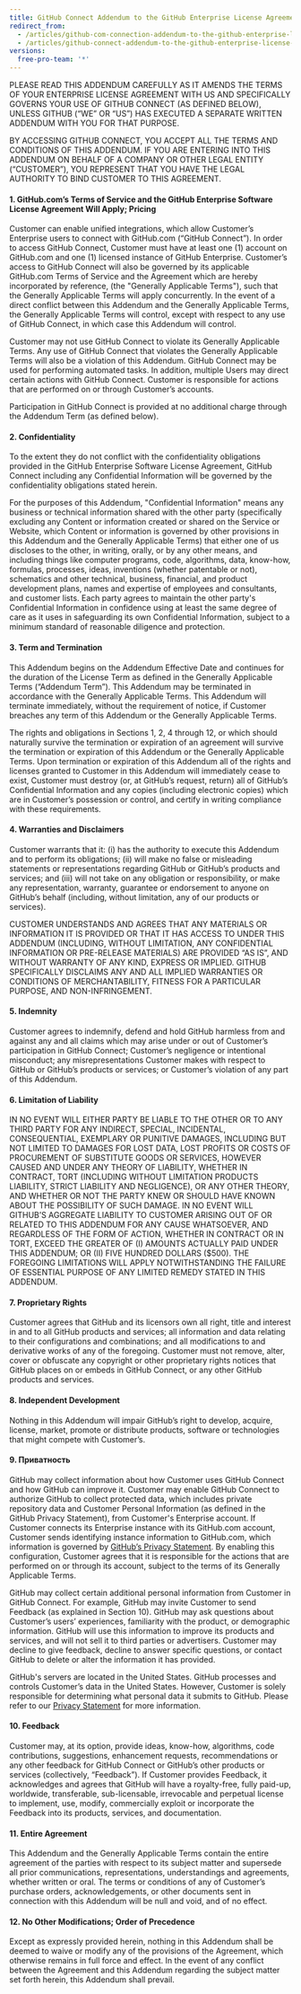 ```yaml
---
title: GitHub Connect Addendum to the GitHub Enterprise License Agreement
redirect_from:
  - /articles/github-com-connection-addendum-to-the-github-enterprise-license-agreement/
  - /articles/github-connect-addendum-to-the-github-enterprise-license-agreement
versions:
  free-pro-team: '*'
---
```


PLEASE READ THIS ADDENDUM CAREFULLY AS IT AMENDS THE TERMS OF YOUR ENTERPRISE LICENSE AGREEMENT WITH US AND SPECIFICALLY GOVERNS YOUR USE OF GITHUB CONNECT (AS DEFINED BELOW), UNLESS GITHUB (“WE” OR “US”) HAS EXECUTED A SEPARATE WRITTEN ADDENDUM WITH YOU FOR THAT PURPOSE.

BY ACCESSING GITHUB CONNECT, YOU ACCEPT ALL THE TERMS AND CONDITIONS OF THIS ADDENDUM. IF YOU ARE ENTERING INTO THIS ADDENDUM ON BEHALF OF A COMPANY OR OTHER LEGAL ENTITY (“CUSTOMER”), YOU REPRESENT THAT YOU HAVE THE LEGAL AUTHORITY TO BIND CUSTOMER TO THIS AGREEMENT.

#### 1. GitHub.com’s Terms of Service and the GitHub Enterprise Software License Agreement Will Apply; Pricing

Customer can enable unified integrations, which allow Customer’s Enterprise users to connect with GitHub.com (“GitHub Connect”). In order to access GitHub Connect, Customer must have at least one (1) account on GitHub.com and one (1) licensed instance of GitHub Enterprise. Customer’s access to GitHub Connect will also be governed by its applicable GitHub.com Terms of Service and the Agreement which are hereby incorporated by reference, (the "Generally Applicable Terms"), such that the Generally Applicable Terms will apply concurrently. In the event of a direct conflict between this Addendum and the Generally Applicable Terms, the Generally Applicable Terms will control, except with respect to any use of GitHub Connect, in which case this Addendum will control.

Customer may not use GitHub Connect to violate its Generally Applicable Terms. Any use of GitHub Connect that violates the Generally Applicable Terms will also be a violation of this Addendum. GitHub Connect may be used for performing automated tasks. In addition, multiple Users may direct certain actions with GitHub Connect. Customer is responsible for actions that are performed on or through Customer’s accounts.

Participation in GitHub Connect is provided at no additional charge through the Addendum Term (as defined below).

#### 2. Confidentiality

To the extent they do not conflict with the confidentiality obligations provided in the GitHub Enterprise Software License Agreement, GitHub Connect including any Confidential Information will be governed by the confidentiality obligations stated herein.

For the purposes of this Addendum, "Confidential Information" means any business or technical information shared with the other party (specifically excluding any Content or information created or shared on the Service or Website, which Content or information is governed by other provisions in this Addendum and the Generally Applicable Terms) that either one of us discloses to the other, in writing, orally, or by any other means, and including things like computer programs, code, algorithms, data, know-how, formulas, processes, ideas, inventions (whether patentable or not), schematics and other technical, business, financial, and product development plans, names and expertise of employees and consultants, and customer lists. Each party agrees to maintain the other party's Confidential Information in confidence using at least the same degree of care as it uses in safeguarding its own Confidential Information, subject to a minimum standard of reasonable diligence and protection.

#### 3. Term and Termination

This Addendum begins on the Addendum Effective Date and continues for the duration of the License Term as defined in the Generally Applicable Terms (“Addendum Term”). This Addendum may be terminated in accordance with the Generally Applicable Terms. This Addendum will terminate immediately, without the requirement of notice, if Customer breaches any term of this Addendum or the Generally Applicable Terms.

The rights and obligations in Sections 1, 2, 4 through 12, or which should naturally survive the termination or expiration of an agreement will survive the termination or expiration of this Addendum or the Generally Applicable Terms. Upon termination or expiration of this Addendum all of the rights and licenses granted to Customer in this Addendum will immediately cease to exist, Customer must destroy (or, at GitHub’s request, return) all of GitHub’s Confidential Information and any copies (including electronic copies) which are in Customer’s possession or control, and certify in writing compliance with these requirements.

#### 4. Warranties and Disclaimers

Customer warrants that it: (i) has the authority to execute this Addendum and to perform its obligations; (ii) will make no false or misleading statements or representations regarding GitHub or GitHub’s products and services; and (iii) will not take on any obligation or responsibility, or make any representation, warranty, guarantee or endorsement to anyone on GitHub’s behalf (including, without limitation, any of our products or services).

CUSTOMER UNDERSTANDS AND AGREES THAT ANY MATERIALS OR INFORMATION IT IS PROVIDED OR THAT IT HAS ACCESS TO UNDER THIS ADDENDUM (INCLUDING, WITHOUT LIMITATION, ANY CONFIDENTIAL INFORMATION OR PRE-RELEASE MATERIALS) ARE PROVIDED “AS IS”, AND WITHOUT WARRANTY OF ANY KIND, EXPRESS OR IMPLIED. GITHUB SPECIFICALLY DISCLAIMS ANY AND ALL IMPLIED WARRANTIES OR CONDITIONS OF MERCHANTABILITY, FITNESS FOR A PARTICULAR PURPOSE, AND NON-INFRINGEMENT.

#### 5. Indemnity

Customer agrees to indemnify, defend and hold GitHub harmless from and against any and all claims which may arise under or out of Customer’s participation in GitHub Connect; Customer’s negligence or intentional misconduct; any misrepresentations Customer makes with respect to GitHub or GitHub’s products or services; or Customer’s violation of any part of this Addendum.

#### 6. Limitation of Liability

IN NO EVENT WILL EITHER PARTY BE LIABLE TO THE OTHER OR TO ANY THIRD PARTY FOR ANY INDIRECT, SPECIAL, INCIDENTAL, CONSEQUENTIAL, EXEMPLARY OR PUNITIVE DAMAGES, INCLUDING BUT NOT LIMITED TO DAMAGES FOR LOST DATA, LOST PROFITS OR COSTS OF PROCUREMENT OF SUBSTITUTE GOODS OR SERVICES, HOWEVER CAUSED AND UNDER ANY THEORY OF LIABILITY, WHETHER IN CONTRACT, TORT (INCLUDING WITHOUT LIMITATION PRODUCTS LIABILITY, STRICT LIABILITY AND NEGLIGENCE), OR ANY OTHER THEORY, AND WHETHER OR NOT THE PARTY KNEW OR SHOULD HAVE KNOWN ABOUT THE POSSIBILITY OF SUCH DAMAGE. IN NO EVENT WILL GITHUB’S AGGREGATE LIABILITY TO CUSTOMER ARISING OUT OF OR RELATED TO THIS ADDENDUM FOR ANY CAUSE WHATSOEVER, AND REGARDLESS OF THE FORM OF ACTION, WHETHER IN CONTRACT OR IN TORT, EXCEED THE GREATER OF (I) AMOUNTS ACTUALLY PAID UNDER THIS ADDENDUM; OR (II) FIVE HUNDRED DOLLARS ($500). THE FOREGOING LIMITATIONS WILL APPLY NOTWITHSTANDING THE FAILURE OF ESSENTIAL PURPOSE OF ANY LIMITED REMEDY STATED IN THIS ADDENDUM.

#### 7. Proprietary Rights

Customer agrees that GitHub and its licensors own all right, title and interest in and to all GitHub products and services; all information and data relating to their configurations and combinations; and all modifications to and derivative works of any of the foregoing. Customer must not remove, alter, cover or obfuscate any copyright or other proprietary rights notices that GitHub places on or embeds in GitHub Connect, or any other GitHub products and services.

#### 8. Independent Development

Nothing in this Addendum will impair GitHub’s right to develop, acquire, license, market, promote or distribute products, software or technologies that might compete with Customer’s.

#### 9. Приватность

GitHub may collect information about how Customer uses GitHub Connect and how GitHub can improve it. Customer may enable GitHub Connect to authorize GitHub to collect protected data, which includes private repository data and Customer Personal Information (as defined in the GitHub Privacy Statement), from Customer's Enterprise account. If Customer connects its Enterprise instance with its GitHub.com account, Customer sends identifying instance information to GitHub.com, which information is governed by [GitHub’s Privacy Statement](/articles/github-privacy-statement/). By enabling this configuration, Customer agrees that it is responsible for the actions that are performed on or through its account, subject to the terms of its Generally Applicable Terms.

GitHub may collect certain additional personal information from Customer in GitHub Connect. For example, GitHub may invite Customer to send Feedback (as explained in Section 10). GitHub may ask questions about Customer’s users’ experiences, familiarity with the product, or demographic information. GitHub will use this information to improve its products and services, and will not sell it to third parties or advertisers. Customer may decline to give feedback, decline to answer specific questions, or contact GitHub to delete or alter the information it has provided.

GitHub's servers are located in the United States. GitHub processes and controls Customer’s data in the United States. However, Customer is solely responsible for determining what personal data it submits to GitHub. Please refer to our [Privacy Statement](/articles/github-privacy-statement/) for more information.

#### 10. Feedback

Customer may, at its option, provide ideas, know-how, algorithms, code contributions, suggestions, enhancement requests, recommendations or any other feedback for GitHub Connect or GitHub’s other products or services (collectively, “Feedback”). If Customer provides Feedback, it acknowledges and agrees that GitHub will have a royalty-free, fully paid-up, worldwide, transferable, sub-licensable, irrevocable and perpetual license to implement, use, modify, commercially exploit or incorporate the Feedback into its products, services, and documentation.

#### 11. Entire Agreement

This Addendum and the Generally Applicable Terms contain the entire agreement of the parties with respect to its subject matter and supersede all prior communications, representations, understandings and agreements, whether written or oral. The terms or conditions of any of Customer’s purchase orders, acknowledgements, or other documents sent in connection with this Addendum will be null and void, and of no effect.

#### 12. No Other Modifications; Order of Precedence

Except as expressly provided herein, nothing in this Addendum shall be deemed to waive or modify any of the provisions of the Agreement, which otherwise remains in full force and effect.  In the event of any conflict between the Agreement and this Addendum regarding the subject matter set forth herein, this Addendum shall prevail.
